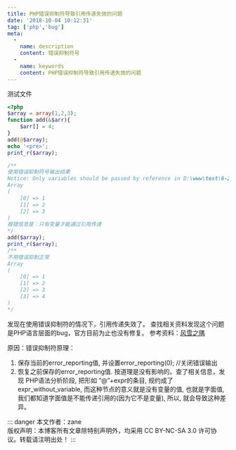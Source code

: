```yaml
---
title: PHP错误抑制符导致引用传递失效的问题
date: '2018-10-04 10:12:31'
tag: ['php','bug']
meta:
  -
    name: description
    content: 错误抑制符号
  -
    name: keywords
    content: PHP错误抑制符导致引用传递失效的问题
---
```

测试文件
```php
<?php
$array = array(1,2,3);
function add(&$arr){
    $arr[] = 4;
}
add(@$array);
echo '<pre>';
print_r($array);

/**
使用错误抑制符号输出结果
Notice: Only variables should be passed by reference in D:\www\test\6-20.php on line 6
Array
(
    [0] => 1
    [1] => 2
    [2] => 3
)
报错信息是：只有变量才能通过引用传递
*/
add($array);
print_r($array);
/**
不用错误抑制正常
Array
(
    [0] => 1
    [1] => 2
    [2] => 3
    [3] => 4
)
*/
```
发现在使用错误抑制符的情况下，引用传递失效了。 查找相关资料发现这个问题是PHP语言层面的bug，官方目前为止也没有修复。 参考资料：[风雪之隅](http://www.laruence.com/2010/05/28/1565.html)

原因：错误抑制符原理：
1. 保存当前的error_reporting值, 并设置error_reporting(0); //关闭错误输出
2. 恢复之前保存的error_reporting值. 按道理是没有影响的。查了相关信息，发现 PHP语法分析阶段, 把形如 “@”+expr的条目, 规约成了expr_without_variable, 而这种节点的意义就是没有变量的值, 也就是字面值, 我们都知道字面值是不能传递引用的(因为它不是变量), 所以, 就会导致这种差异。

::: danger
本文作者：zane</br>
版权声明：本博客所有文章除特别声明外，均采用 CC BY-NC-SA 3.0 许可协议。转载请注明出处！
:::

